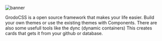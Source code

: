 

![banner](https://github.com/user-attachments/assets/0180548f-b4c8-4e6e-b583-cac034567e8e)

GrodoCSS is a open source framework that makes your life easier. 
Build your own themes or use the existing themes with Components.
There are also some usefull tools like the dync (dynamic containers)
This creates cards that gets it from your github or database.


